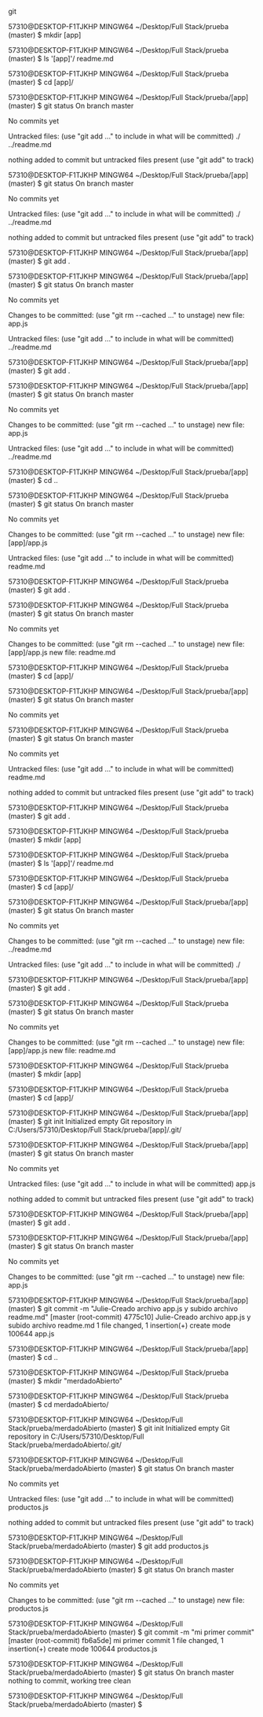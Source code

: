 git


57310@DESKTOP-F1TJKHP MINGW64 ~/Desktop/Full Stack/prueba (master)
$ mkdir [app]

57310@DESKTOP-F1TJKHP MINGW64 ~/Desktop/Full Stack/prueba (master)
$ ls
'[app]'/   readme.md

57310@DESKTOP-F1TJKHP MINGW64 ~/Desktop/Full Stack/prueba (master)
$ cd \[app\]/

57310@DESKTOP-F1TJKHP MINGW64 ~/Desktop/Full Stack/prueba/[app] (master)
$ git status
On branch master

No commits yet

Untracked files:
  (use "git add <file>..." to include in what will be committed)
        ./
        ../readme.md

nothing added to commit but untracked files present (use "git add" to track)

57310@DESKTOP-F1TJKHP MINGW64 ~/Desktop/Full Stack/prueba/[app] (master)
$ git status
On branch master

No commits yet

Untracked files:
  (use "git add <file>..." to include in what will be committed)
        ./
        ../readme.md

nothing added to commit but untracked files present (use "git add" to track)

57310@DESKTOP-F1TJKHP MINGW64 ~/Desktop/Full Stack/prueba/[app] (master)
$ git add .

57310@DESKTOP-F1TJKHP MINGW64 ~/Desktop/Full Stack/prueba/[app] (master)
$ git status
On branch master

No commits yet

Changes to be committed:
  (use "git rm --cached <file>..." to unstage)
        new file:   app.js

Untracked files:
  (use "git add <file>..." to include in what will be committed)
        ../readme.md


57310@DESKTOP-F1TJKHP MINGW64 ~/Desktop/Full Stack/prueba/[app] (master)
$ git add .

57310@DESKTOP-F1TJKHP MINGW64 ~/Desktop/Full Stack/prueba/[app] (master)
$ git status
On branch master

No commits yet

Changes to be committed:
  (use "git rm --cached <file>..." to unstage)
        new file:   app.js

Untracked files:
  (use "git add <file>..." to include in what will be committed)
        ../readme.md


57310@DESKTOP-F1TJKHP MINGW64 ~/Desktop/Full Stack/prueba/[app] (master)
$ cd ..

57310@DESKTOP-F1TJKHP MINGW64 ~/Desktop/Full Stack/prueba (master)
$ git status
On branch master

No commits yet

Changes to be committed:
  (use "git rm --cached <file>..." to unstage)
        new file:   [app]/app.js

Untracked files:
  (use "git add <file>..." to include in what will be committed)
        readme.md


57310@DESKTOP-F1TJKHP MINGW64 ~/Desktop/Full Stack/prueba (master)
$ git add .

57310@DESKTOP-F1TJKHP MINGW64 ~/Desktop/Full Stack/prueba (master)
$ git status
On branch master

No commits yet

Changes to be committed:
  (use "git rm --cached <file>..." to unstage)
        new file:   [app]/app.js
        new file:   readme.md


57310@DESKTOP-F1TJKHP MINGW64 ~/Desktop/Full Stack/prueba (master)
$ cd \[app\]/

57310@DESKTOP-F1TJKHP MINGW64 ~/Desktop/Full Stack/prueba/[app] (master)
$ git status
On branch master

No commits yet


57310@DESKTOP-F1TJKHP MINGW64 ~/Desktop/Full Stack/prueba (master)
$ git status
On branch master

No commits yet

Untracked files:
  (use "git add <file>..." to include in what will be committed)
        readme.md

nothing added to commit but untracked files present (use "git add" to track)

57310@DESKTOP-F1TJKHP MINGW64 ~/Desktop/Full Stack/prueba (master)
$ git add .


57310@DESKTOP-F1TJKHP MINGW64 ~/Desktop/Full Stack/prueba (master)
$ mkdir [app]

57310@DESKTOP-F1TJKHP MINGW64 ~/Desktop/Full Stack/prueba (master)
$ ls
'[app]'/   readme.md

57310@DESKTOP-F1TJKHP MINGW64 ~/Desktop/Full Stack/prueba (master)
$ cd \[app\]/

57310@DESKTOP-F1TJKHP MINGW64 ~/Desktop/Full Stack/prueba/[app] (master)
$ git status
On branch master

No commits yet

Changes to be committed:
  (use "git rm --cached <file>..." to unstage)
        new file:   ../readme.md

Untracked files:
  (use "git add <file>..." to include in what will be committed)
        ./


57310@DESKTOP-F1TJKHP MINGW64 ~/Desktop/Full Stack/prueba/[app] (master)
$ git add .


57310@DESKTOP-F1TJKHP MINGW64 ~/Desktop/Full Stack/prueba (master)
$ git status
On branch master

No commits yet

Changes to be committed:
  (use "git rm --cached <file>..." to unstage)
        new file:   [app]/app.js
        new file:   readme.md

57310@DESKTOP-F1TJKHP MINGW64 ~/Desktop/Full Stack/prueba (master)
$ mkdir [app]

57310@DESKTOP-F1TJKHP MINGW64 ~/Desktop/Full Stack/prueba (master)
$ cd \[app\]/

57310@DESKTOP-F1TJKHP MINGW64 ~/Desktop/Full Stack/prueba/[app] (master)
$ git init
Initialized empty Git repository in C:/Users/57310/Desktop/Full Stack/prueba/[app]/.git/

57310@DESKTOP-F1TJKHP MINGW64 ~/Desktop/Full Stack/prueba/[app] (master)
$ git status
On branch master

No commits yet

Untracked files:
  (use "git add <file>..." to include in what will be committed)
        app.js

nothing added to commit but untracked files present (use "git add" to track)

57310@DESKTOP-F1TJKHP MINGW64 ~/Desktop/Full Stack/prueba/[app] (master)
$ git add .

57310@DESKTOP-F1TJKHP MINGW64 ~/Desktop/Full Stack/prueba/[app] (master)
$ git status
On branch master

No commits yet

Changes to be committed:
  (use "git rm --cached <file>..." to unstage)
        new file:   app.js


57310@DESKTOP-F1TJKHP MINGW64 ~/Desktop/Full Stack/prueba/[app] (master)
$ git commit -m "Julie-Creado archivo app.js y subido archivo readme.md"
[master (root-commit) 4775c10] Julie-Creado archivo app.js y subido archivo readme.md
 1 file changed, 1 insertion(+)
 create mode 100644 app.js

57310@DESKTOP-F1TJKHP MINGW64 ~/Desktop/Full Stack/prueba/[app] (master)
$ cd ..

57310@DESKTOP-F1TJKHP MINGW64 ~/Desktop/Full Stack/prueba (master)
$ mkdir "merdadoAbierto"

57310@DESKTOP-F1TJKHP MINGW64 ~/Desktop/Full Stack/prueba (master)
$ cd merdadoAbierto/

57310@DESKTOP-F1TJKHP MINGW64 ~/Desktop/Full Stack/prueba/merdadoAbierto (master)
$ git init
Initialized empty Git repository in C:/Users/57310/Desktop/Full Stack/prueba/merdadoAbierto/.git/

57310@DESKTOP-F1TJKHP MINGW64 ~/Desktop/Full Stack/prueba/merdadoAbierto (master)
$ git status
On branch master

No commits yet

Untracked files:
  (use "git add <file>..." to include in what will be committed)
        productos.js

nothing added to commit but untracked files present (use "git add" to track)

57310@DESKTOP-F1TJKHP MINGW64 ~/Desktop/Full Stack/prueba/merdadoAbierto (master)
$ git add productos.js

57310@DESKTOP-F1TJKHP MINGW64 ~/Desktop/Full Stack/prueba/merdadoAbierto (master)
$ git status
On branch master

No commits yet

Changes to be committed:
  (use "git rm --cached <file>..." to unstage)
        new file:   productos.js


57310@DESKTOP-F1TJKHP MINGW64 ~/Desktop/Full Stack/prueba/merdadoAbierto (master)
$ git commit -m "mi primer commit"
[master (root-commit) fb6a5de] mi primer commit
 1 file changed, 1 insertion(+)
 create mode 100644 productos.js

57310@DESKTOP-F1TJKHP MINGW64 ~/Desktop/Full Stack/prueba/merdadoAbierto (master)
$ git status
On branch master
nothing to commit, working tree clean

57310@DESKTOP-F1TJKHP MINGW64 ~/Desktop/Full Stack/prueba/merdadoAbierto (master)
$